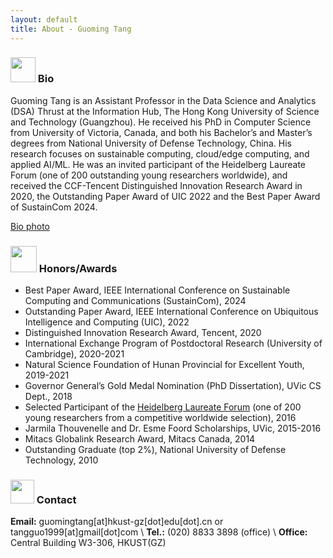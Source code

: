 ```yaml
---
layout: default
title: About - Guoming Tang
---
```


### <img src="../img/bio.png" height="40px"> Bio

Guoming Tang is an Assistant Professor in the Data Science and Analytics (DSA) Thrust at the Information Hub, The Hong Kong University of Science and Technology (Guangzhou). He received his PhD in Computer Science from University of Victoria, Canada, and both his Bachelor’s and Master’s degrees from National University of Defense Technology, China. His research focuses on sustainable computing, cloud/edge computing, and applied AI/ML. He was an invited participant of the Heidelberg Laureate Forum (one of 200 outstanding young researchers worldwide), and received the CCF-Tencent Distinguished Innovation Research Award in 2020, the Outstanding Paper Award of UIC 2022 and the Best Paper Award of SustainCom 2024.

<a href="/img/profile-photo-gmtang-2024.png" target="_blank">Bio photo</a>

### <img src="../img/honor.png" height="42px"> Honors/Awards

- Best Paper Award, IEEE International Conference on Sustainable Computing and Communications (SustainCom), 2024
- Outstanding Paper Award, IEEE International Conference on Ubiquitous Intelligence and Computing (UIC), 2022
- Distinguished Innovation Research Award, Tencent, 2020
- International Exchange Program of Postdoctoral Research (University of Cambridge), 2020-2021
- Natural Science Foundation of Hunan Provincial for Excellent Youth, 2019-2021
- Governor General’s Gold Medal Nomination (PhD Dissertation), UVic CS Dept., 2018
- Selected Participant of the [Heidelberg Laureate Forum](https://www.heidelberg-laureate-forum.org/) (one of 200 young researchers from a competitive worldwide selection), 2016
- Jarmila Thouvenelle and Dr. Esme Foord Scholarships, UVic, 2015-2016
- Mitacs Globalink Research Award, Mitacs Canada, 2014
- Outstanding Graduate (top 2%), National University of Defense Technology, 2010

### <img src="../img/contact.png" height="38px"> Contact


**Email:** guomingtang[at]hkust-gz[dot]edu[dot].cn or tangguo1999[at]gmail[dot]com \\
**Tel.:** (020) 8833 3898 (office) \\
**Office:** Central Building W3-306, HKUST(GZ)
